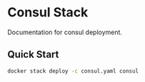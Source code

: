 # Consul Stack

Documentation for consul deployment.

## Quick Start

```bash
docker stack deploy -c consul.yaml consul
```
